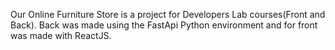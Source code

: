 Our Online Furniture Store is a project for Developers Lab courses(Front and Back). Back was made using the FastApi Python environment and for front was made with ReactJS.
